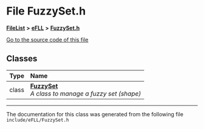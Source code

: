 

# File FuzzySet.h



[**FileList**](files.md) **>** [**eFLL**](dir_26fb29e3dc7aa006416ef68260f1131f.md) **>** [**FuzzySet.h**](_fuzzy_set_8h.md)

[Go to the source code of this file](_fuzzy_set_8h_source.md)


















## Classes

| Type | Name |
| ---: | :--- |
| class | [**FuzzySet**](class_fuzzy_set.md) <br>_A class to manage a fuzzy set (shape)_  |



















































------------------------------
The documentation for this class was generated from the following file `include/eFLL/FuzzySet.h`

